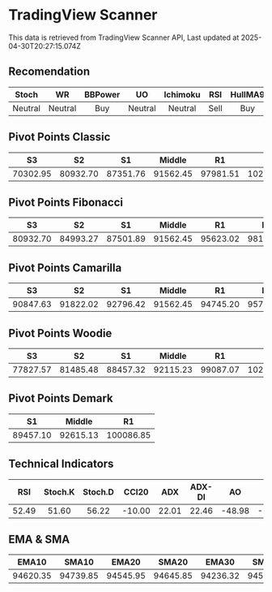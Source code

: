 # TradingView Scanner
This data is retrieved from TradingView Scanner API, Last updated at 2025-04-30T20:27:15.074Z

## Recomendation
| Stoch | WR | BBPower | UO | Ichimoku | RSI | HullMA9 |
| :---: | :---: | :---: | :---: | :---: | :---: | :---: |
| Neutral | Neutral | Buy | Neutral | Neutral | Sell | Buy |

## Pivot Points Classic
| S3 | S2 | S1 | Middle | R1 | R2 | R3 |
| :---: | :---: | :---: | :---: | :---: | :---: | :---: |
| 70302.95 | 80932.70 | 87351.76 | 91562.45 | 97981.51 | 102192.20 | 112821.95 |

## Pivot Points Fibonacci
| S3 | S2 | S1 | Middle | R1 | R2 | R3 |
| :---: | :---: | :---: | :---: | :---: | :---: | :---: |
| 80932.70 | 84993.27 | 87501.89 | 91562.45 | 95623.02 | 98131.64 | 102192.20 |

## Pivot Points Camarilla
| S3 | S2 | S1 | Middle | R1 | R2 | R3 |
| :---: | :---: | :---: | :---: | :---: | :---: | :---: |
| 90847.63 | 91822.02 | 92796.42 | 91562.45 | 94745.20 | 95719.60 | 96693.99 |

## Pivot Points Woodie
| S3 | S2 | S1 | Middle | R1 | R2 | R3 |
| :---: | :---: | :---: | :---: | :---: | :---: | :---: |
| 77827.57 | 81485.48 | 88457.32 | 92115.23 | 99087.07 | 102744.98 | 109716.82 |

## Pivot Points Demark
| S1 | Middle | R1 |
| :---: | :---: | :---: |
| 89457.10 | 92615.13 | 100086.85 |

## Technical Indicators
| RSI | Stoch.K | Stoch.D | CCI20 | ADX | ADX-DI | AO | Mom | MACD | MACD | W.R | HullMA9 |
| :---: | :---: | :---: | :---: | :---: | :---: | :---: | :---: | :---: | :---: | :---: | :---: |
| 52.49 | 51.60 | 56.22 | -10.00 | 22.01 | 22.46 | -48.98 | -247.20 | 240.68 | 381.74 | -31.03 | 94287.36 |

## EMA & SMA
| EMA10 | SMA10 | EMA20 | SMA20 | EMA30 | SMA30 | EMA50 | SMA50 | EMA100 | SMA100 | EMA200 | SMA200 |
| :---: | :---: | :---: | :---: | :---: | :---: | :---: | :---: | :---: | :---: | :---: | :---: |
| 94620.35 | 94739.85 | 94545.95 | 94645.85 | 94236.32 | 94539.58 | 93217.90 | 94156.28 | 90709.84 | 89745.38 | 88394.19 | 85983.04 |